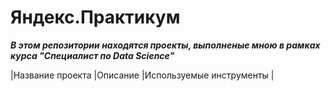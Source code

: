 # Яндекс.Практикум
***В этом репозитории находятся проекты, выполненые мною в рамках курса "Специалист по Data Science"***

|Название проекта             |Описание         |Используемые инструменты                    |
